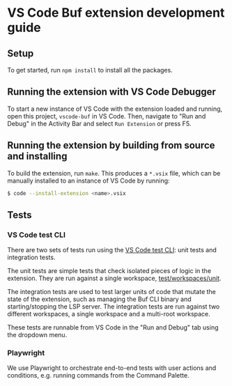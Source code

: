 # VS Code Buf extension development guide

## Setup

To get started, run `npm install` to install all the packages.

## Running the extension with VS Code Debugger

To start a new instance of VS Code with the extension loaded and running, open this project,
`vscode-buf` in VS Code. Then, navigate to "Run and Debug" in the Activity Bar and select
`Run Extension` or press F5.

## Running the extension by building from source and installing

To build the extension, run `make`. This produces a `*.vsix` file, which can be manually
installed to an instance of VS Code by running:

```sh
$ code --install-extension <name>.vsix
```

[vscode-docs-test-cli]: https://code.visualstudio.com/api/working-with-extensions/testing-extension#quick-setup-the-test-cli

## Tests

### VS Code test CLI

There are two sets of tests run using the [VS Code test CLI][vscode-docs-test-cli]: unit tests and
integration tests.

The unit tests are simple tests that check isolated pieces of logic in the extension. They are run
against a single workspace, [test/workspaces/unit](/test/workspaces/unit).

The integration tests are used to test larger units of code that mutate the state of the extension,
such as managing the Buf CLI binary and starting/stopping the LSP server. The integration tests are
run against two different workspaces, a single workspace and a multi-root workspace.

These tests are runnable from VS Code in the "Run and Debug" tab using the dropdown menu.

### Playwright

We use Playwright to orchestrate end-to-end tests with user actions and conditions, e.g. running
commands from the Command Palette.
